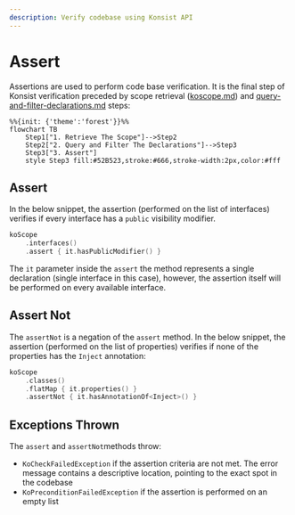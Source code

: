 ```yaml
---
description: Verify codebase using Konsist API
---
```


# Assert

Assertions are used to perform code base verification. It is the final step of Konsist verification preceded by scope retrieval ([koscope.md](koscope.md "mention")) and [query-and-filter-declarations.md](query-and-filter-declarations.md "mention") steps:

```mermaid
%%{init: {'theme':'forest'}}%%
flowchart TB
    Step1["1. Retrieve The Scope"]-->Step2
    Step2["2. Query and Filter The Declarations"]-->Step3
    Step3["3. Assert"]
    style Step3 fill:#52B523,stroke:#666,stroke-width:2px,color:#fff
```

## Assert

In the below snippet, the assertion (performed on the list of interfaces) verifies if every interface has a `public` visibility modifier.

```kotlin
koScope
    .interfaces()
    .assert { it.hasPublicModifier() }
```

The `it` parameter inside the `assert` the method represents a single declaration (single interface in this case), however, the assertion itself will be performed on every available interface.&#x20;

## Assert Not

The `assertNot` is a negation of the `assert` method. In the below snippet, the assertion (performed on the list of properties) verifies if none of the properties has the `Inject` annotation:

```kotlin
koScope
    .classes()
    .flatMap { it.properties() }
    .assertNot { it.hasAnnotationOf<Inject>() }
```

## Exceptions Thrown

The `assert` and `assertNot`methods throw:

* `KoCheckFailedException` if the assertion criteria are not met. The error message contains a descriptive location, pointing to the exact spot in the codebase
* `KoPreconditionFailedException` if the assertion is performed on an empty list
